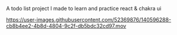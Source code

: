 A todo list project I made to learn and practice react & chakra ui


https://user-images.githubusercontent.com/52369876/140596288-cb8b4ee2-4b8d-4804-9c2f-db5bdc32cd97.mov

